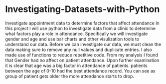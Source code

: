 # Investigating-Datasets-with-Python
Investigate appointment data to determine factors that affect attendance
In this project I will use python to investigate data from a clinic to determine what factors play a role in attendance.
Specifically we will investigate gender and age and use bar charts and other visulization tools to understand our data.
Before we can investigate our data, we must clean the data making sure to remove any null values and duplicate entries.
I also made use of functions to reduce repetitive code.
From my analysis I found that Gender had no affect on patient attendance. Upon further examination it is clear that age was a big factor in attendance of patients. patients between the age of 0-10 had the best attendance record. You can see as group of patient gets older the more attendance starts to drop. 
